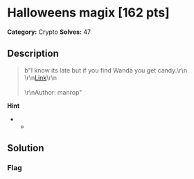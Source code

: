 # Halloweens magix [162 pts]

**Category:** Crypto
**Solves:** 47

## Description
>b"I know its late but if you find Wanda you get candy.\r\n<br>\r\n[Link](https://drive.google.com/drive/folders/1aTt8bHBiIwy_w0JFnnpCPsrNJqFn4MoB)\r\n<br><br>\r\nAuthor: manrop"

**Hint**
* -

## Solution

### Flag

